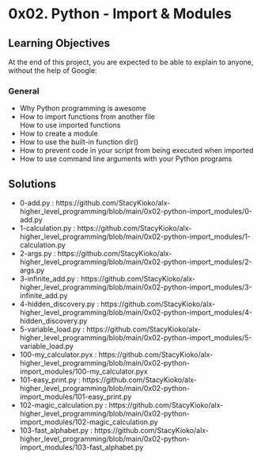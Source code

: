 <h1>0x02. Python - Import & Modules</h1>

<h2>Learning Objectives</h2>
<p>At the end of this project, you are expected to be able to explain to anyone, without the help of Google:</p>

<h3>General</h3>
<ul>
<li>Why Python programming is awesome</li>
<li>How to import functions from another file</li
<li>How to use imported functions</li>
<li>How to create a module</li>
<li>How to use the built-in function dir()</li>
<li>How to prevent code in your script from being executed when imported</li>
<li>How to use command line arguments with your Python programs</li>
</ul>


<h2>Solutions</h2>
<ul>
<li>0-add.py : https://github.com/StacyKioko/alx-higher_level_programming/blob/main/0x02-python-import_modules/0-add.py </li>
<li>1-calculation.py : https://github.com/StacyKioko/alx-higher_level_programming/blob/main/0x02-python-import_modules/1-calculation.py </li>
<li>2-args.py : https://github.com/StacyKioko/alx-higher_level_programming/blob/main/0x02-python-import_modules/2-args.py </li>
<li>3-infinite_add.py : https://github.com/StacyKioko/alx-higher_level_programming/blob/main/0x02-python-import_modules/3-infinite_add.py </li>
<li>4-hidden_discovery.py : https://github.com/StacyKioko/alx-higher_level_programming/blob/main/0x02-python-import_modules/4-hidden_discovery.py </li>
<li>5-variable_load.py : https://github.com/StacyKioko/alx-higher_level_programming/blob/main/0x02-python-import_modules/5-variable_load.py </li>
<li>100-my_calculator.pyx : https://github.com/StacyKioko/alx-higher_level_programming/blob/main/0x02-python-import_modules/100-my_calculator.pyx </li>
<li>101-easy_print.py : https://github.com/StacyKioko/alx-higher_level_programming/blob/main/0x02-python-import_modules/101-easy_print.py </li>
<li>102-magic_calculation.py : https://github.com/StacyKioko/alx-higher_level_programming/blob/main/0x02-python-import_modules/102-magic_calculation.py </li>
<li>103-fast_alphabet.py : https://github.com/StacyKioko/alx-higher_level_programming/blob/main/0x02-python-import_modules/103-fast_alphabet.py </li>
</ul>
